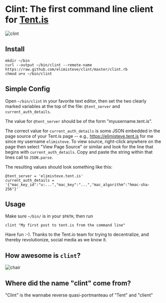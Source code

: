 # Clint: The first command line client for [Tent.is](https://tent.is)

![clint](http://i.imgflip.com/3rfu.jpg)

## Install

    mkdir ~/bin
    curl --output ~/bin/clint --remote-name https://raw.github.com/elimisteve/clint/master/clint.rb
    chmod u+x ~/bin/clint


## Simple Config

Open `~/bin/clint` in your favorite text editor, then set the two
clearly marked variables at the top of the file: `@tent_server` and
`current_auth_details`.

The value for `@tent_server` should be of the form
"myusername.tent.is".

The correct value for `current_auth_details` is some JSON embedded in
the page source of your Tent.is page -- e.g.,
<https://elimisteve.tent.is> for me since my username `elimisteve`.
To view source, right-click anywhere on the page then select "View
Page Source" or similar and look for the line that begins with
`current_auth_details`.  Copy and paste the string within that lines
call to `JSON.parse`.

The resulting values should look something like this:

    @tent_server = 'elimisteve.tent.is'
    current_auth_details = '{"mac_key_id":"u:...","mac_key":"...","mac_algorithm":"hmac-sha-256"}'


## Usage

Make sure `~/bin/` is in your `$PATH`, then run

    clint "My first post to tent.is from the command line"

Have fun :-).  Thanks to the Tent.io team for trying to decentralize,
and thereby revolutionize, social media as we know it.


## How awesome is `clint`?

![chair](http://i.imgflip.com/3rg4.jpg)


## Where did the name "clint" come from?

"Clint" is the wannabe reverse quasi-portmanteau of "Tent" and
"client"
